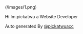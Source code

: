 (/images/1.png)

Hi Im pickatwu 
a Website Developer

Auto generated By <a href="https://github.com/pickatwuacc">@pickatwuacc</a>
